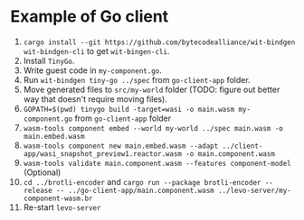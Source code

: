 # Example of Go client

1. `cargo install --git https://github.com/bytecodealliance/wit-bindgen wit-bindgen-cli` to get `wit-bingen-cli`.
2. Install `TinyGo`.
3. Write guest code in `my-component.go`.
4. Run `wit-bindgen tiny-go ../spec` from `go-client-app` folder.
5. Move generated files to `src/my-world` folder (TODO: figure out better way that doesn't require moving files).
6. `GOPATH=$(pwd) tinygo build -target=wasi -o main.wasm my-component.go` from `go-client-app` folder
7. `wasm-tools component embed --world my-world ../spec main.wasm -o main.embed.wasm`
8. `wasm-tools component new main.embed.wasm --adapt ../client-app/wasi_snapshot_preview1.reactor.wasm -o main.component.wasm`
9. `wasm-tools validate main.component.wasm --features component-model` (Optional)
10. `cd ../brotli-encoder` and `cargo run --package brotli-encoder --release -- ../go-client-app/main.component.wasm ../levo-server/my-component-wasm.br`
11. Re-start `levo-server`
